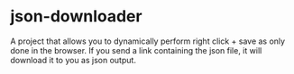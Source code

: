 # json-downloader
 A project that allows you to dynamically perform right click + save as only done in the browser. If you send a link containing the json file, it will download it to you as json output.
